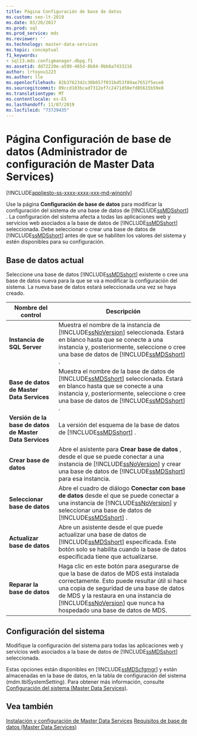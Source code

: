 ```yaml
---
title: Página Configuración de base de datos
ms.custom: seo-lt-2019
ms.date: 03/20/2017
ms.prod: sql
ms.prod_service: mds
ms.reviewer: ''
ms.technology: master-data-services
ms.topic: conceptual
f1_keywords:
- sql13.mds.configmanager.dbpg.f1
ms.assetid: dd72220e-a599-465d-8b84-9bb6a7433216
author: lrtoyou1223
ms.author: lle
ms.openlocfilehash: 82b3762342c30b657f031bd53f89ae7652f5ece8
ms.sourcegitcommit: 09ccd103bcad7312ef7c2471d50efd85615b59e8
ms.translationtype: MT
ms.contentlocale: es-ES
ms.lasthandoff: 11/07/2019
ms.locfileid: "73729435"
---
```

# <a name="database-configuration-page-master-data-services-configuration-manager"></a>Página Configuración de base de datos (Administrador de configuración de Master Data Services)

[!INCLUDE[appliesto-ss-xxxx-xxxx-xxx-md-winonly](../includes/appliesto-ss-xxxx-xxxx-xxx-md-winonly.md)]

  Use la página **Configuración de base de datos** para modificar la configuración del sistema de una base de datos de [!INCLUDE[ssMDSshort](../includes/ssmdsshort-md.md)] . La configuración del sistema afecta a todas las aplicaciones web y servicios web asociados a la base de datos de [!INCLUDE[ssMDSshort](../includes/ssmdsshort-md.md)] seleccionada. Debe seleccionar o crear una base de datos de [!INCLUDE[ssMDSshort](../includes/ssmdsshort-md.md)] antes de que se habiliten los valores del sistema y estén disponibles para su configuración.  
  
## <a name="current-database"></a>Base de datos actual  
 Seleccione una base de datos [!INCLUDE[ssMDSshort](../includes/ssmdsshort-md.md)] existente o cree una base de datos nueva para la que se va a modificar la configuración del sistema. La nueva base de datos estará seleccionada una vez se haya creado.  
  
|Nombre del control|Descripción|  
|------------------|-----------------|  
|**Instancia de SQL Server**|Muestra el nombre de la instancia de [!INCLUDE[ssNoVersion](../includes/ssnoversion-md.md)] seleccionada. Estará en blanco hasta que se conecte a una instancia y, posteriormente, seleccione o cree una base de datos de [!INCLUDE[ssMDSshort](../includes/ssmdsshort-md.md)] .|  
|**Base de datos de Master Data Services**|Muestra el nombre de la base de datos de [!INCLUDE[ssMDSshort](../includes/ssmdsshort-md.md)] seleccionada. Estará en blanco hasta que se conecte a una instancia y, posteriormente, seleccione o cree una base de datos de [!INCLUDE[ssMDSshort](../includes/ssmdsshort-md.md)] .|  
|**Versión de la base de datos de Master Data Services**|La versión del esquema de la base de datos de [!INCLUDE[ssMDSshort](../includes/ssmdsshort-md.md)] .|  
|**Crear base de datos**|Abre el asistente para **Crear base de datos** , desde el que se puede conectar a una instancia de [!INCLUDE[ssNoVersion](../includes/ssnoversion-md.md)] y crear una base de datos de [!INCLUDE[ssMDSshort](../includes/ssmdsshort-md.md)] para esa instancia.|  
|**Seleccionar base de datos**|Abre el cuadro de diálogo **Conectar con base de datos** desde el que se puede conectar a una instancia de [!INCLUDE[ssNoVersion](../includes/ssnoversion-md.md)] y seleccionar una base de datos de [!INCLUDE[ssMDSshort](../includes/ssmdsshort-md.md)] .|  
|**Actualizar base de datos**|Abre un asistente desde el que puede actualizar una base de datos de [!INCLUDE[ssMDSshort](../includes/ssmdsshort-md.md)] especificada. Este botón solo se habilita cuando la base de datos especificada tiene que actualizarse.|  
|**Reparar la base de datos**|Haga clic en este botón para asegurarse de que la base de datos de MDS está instalada correctamente. Esto puede resultar útil si hace una copia de seguridad de una base de datos de MDS y la restaura en una instancia de [!INCLUDE[ssNoVersion](../includes/ssnoversion-md.md)] que nunca ha hospedado una base de datos de MDS.|  
  
## <a name="system-settings"></a>Configuración del sistema  
 Modifique la configuración del sistema para todas las aplicaciones web y servicios web asociados a la base de datos de [!INCLUDE[ssMDSshort](../includes/ssmdsshort-md.md)] seleccionada.  
  
 Estas opciones están disponibles en [!INCLUDE[ssMDScfgmgr](../includes/ssmdscfgmgr-md.md)] y están almacenadas en la base de datos, en la tabla de configuración del sistema (mdm.tblSystemSetting). Para obtener más información, consulte [Configuración del sistema &#40;Master Data Services&#41;](../master-data-services/system-settings-master-data-services.md).  
  
## <a name="see-also"></a>Vea también  
[Instalación y configuración de Master Data Services](../master-data-services/master-data-services-installation-and-configuration.md) [Requisitos de base de datos &#40;Master Data Services&#41;](../master-data-services/install-windows/database-requirements-master-data-services.md)  
  
  
